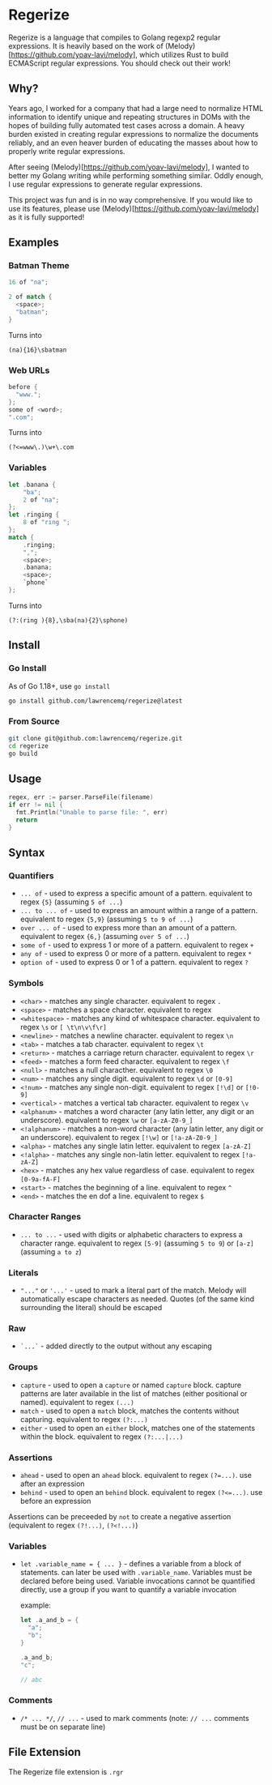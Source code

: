 # Regerize

Regerize is a language that compiles to Golang regexp2 regular expressions.
It is heavily based on the work of (Melody)[https://github.com/yoav-lavi/melody], which utilizes Rust to build ECMAScript regular expressions. You should check out their work!

## Why?

Years ago, I worked for a company that had a large need to normalize HTML information to identify unique and repeating structures in DOMs with the hopes of building fully automated test cases across a domain. A heavy burden existed in creating regular expressions to normalize the documents reliably, and an even heaver burden of educating the masses about how to properly write regular expressions.

After seeing (Melody)[https://github.com/yoav-lavi/melody], I wanted to better my Golang writing while performing something similar. Oddly enough, I use regular expressions to generate regular expressions.

This project was fun and is in no way comprehensive. If you would like to use its features, please use (Melody)[https://github.com/yoav-lavi/melody] as it is fully supported!

## Examples

### Batman Theme

```rust
16 of "na";

2 of match {
  <space>;
  "batman";
}
```

Turns into

```regex
(na){16}\sbatman
```

### Web URLs

```rust
before {
  "www.";
};
some of <word>;
".com";
```

Turns into

```regex
(?<=www\.)\w+\.com
```

### Variables

```rust
let .banana {
    "ba";
    2 of "na";
};
let .ringing {
    8 of "ring ";
};
match {
    .ringing;
    ",";
    <space>;
    .banana;
    <space>;
    `phone`
};
```

Turns into

```regex
(?:(ring ){8},\sba(na){2}\sphone)
```

## Install

### Go Install

As of Go 1.18+, use `go install`

```sh
go install github.com/lawrencemq/regerize@latest
```

### From Source

```sh
git clone git@github.com:lawrencemq/regerize.git
cd regerize
go build
```

## Usage

```go
regex, err := parser.ParseFile(filename)
if err != nil {
  fmt.Println("Unable to parse file: ", err)
  return
}

```

## Syntax

### Quantifiers

- `... of` - used to express a specific amount of a pattern. equivalent to regex `{5}` (assuming `5 of ...`)
- `... to ... of` - used to express an amount within a range of a pattern. equivalent to regex `{5,9}` (assuming `5 to 9 of ...`)
- `over ... of` - used to express more than an amount of a pattern. equivalent to regex `{6,}` (assuming `over 5 of ...`)
- `some of` - used to express 1 or more of a pattern. equivalent to regex `+`
- `any of` - used to express 0 or more of a pattern. equivalent to regex `*`
- `option of` - used to express 0 or 1 of a pattern. equivalent to regex `?`

### Symbols

- `<char>` - matches any single character. equivalent to regex `.`
- `<space>` - matches a space character. equivalent to regex ` `
- `<whitespace>` - matches any kind of whitespace character. equivalent to regex `\s` or `[ \t\n\v\f\r]`
- `<newline>` - matches a newline character. equivalent to regex `\n`
- `<tab>` - matches a tab character. equivalent to regex `\t`
- `<return>` - matches a carriage return character. equivalent to regex `\r`
- `<feed>` - matches a form feed character. equivalent to regex `\f`
- `<null>` - matches a null characther. equivalent to regex `\0`
- `<num>` - matches any single digit. equivalent to regex `\d` or `[0-9]`
- `<!num>` - matches any single non-digit. equivalent to regex `[!\d]` or `[!0-9]`
- `<vertical>` - matches a vertical tab character. equivalent to regex `\v`
- `<alphanum>` - matches a word character (any latin letter, any digit or an underscore). equivalent to regex `\w` or `[a-zA-Z0-9_]`
- `<!alphanum>` - matches a non-word character (any latin letter, any digit or an underscore). equivalent to regex `[!\w]` or `[!a-zA-Z0-9_]`
- `<alpha>` - matches any single latin letter. equivalent to regex `[a-zA-Z]`
- `<!alpha>` - matches any single non-latin letter. equivalent to regex `[!a-zA-Z]`
- `<hex>` - matches any hex value regardless of case. equivalent to regex `[0-9a-fA-F]`
- `<start>` - matches the beginning of a line. equivalent to regex `^`
- `<end>` - matches the en dof a line. equivalent to regex `$`

### Character Ranges

- `... to ...` - used with digits or alphabetic characters to express a character range. equivalent to regex `[5-9]` (assuming `5 to 9`) or `[a-z]` (assuming `a to z`)

### Literals

- `"..."` or `'...'` - used to mark a literal part of the match. Melody will automatically escape characters as needed. Quotes (of the same kind surrounding the literal) should be escaped

### Raw

- <code>\`...\`</code> - added directly to the output without any escaping

### Groups

- `capture` - used to open a `capture` or named `capture` block. capture patterns are later available in the list of matches (either positional or named). equivalent to regex `(...)`
- `match` - used to open a `match` block, matches the contents without capturing. equivalent to regex `(?:...)`
- `either` - used to open an `either` block, matches one of the statements within the block. equivalent to regex `(?:...|...)`

### Assertions

- `ahead` - used to open an `ahead` block. equivalent to regex `(?=...)`. use after an expression
- `behind` - used to open an `behind` block. equivalent to regex `(?<=...)`. use before an expression

Assertions can be preceeded by `not` to create a negative assertion (equivalent to regex `(?!...)`, `(?<!...)`)

### Variables

- `let .variable_name = { ... }` - defines a variable from a block of statements. can later be used with `.variable_name`. Variables must be declared before being used. Variable invocations cannot be quantified directly, use a group if you want to quantify a variable invocation

  example:

  ```rs
  let .a_and_b = {
    "a";
    "b";
  }

  .a_and_b;
  "c";

  // abc
  ```

### Comments

- `/* ... */`, `// ...` - used to mark comments (note: `// ...` comments must be on separate line)

## File Extension

The Regerize file extension is `.rgr`
